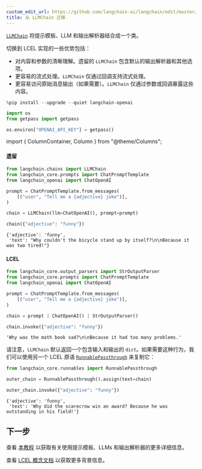 ```yaml
---
custom_edit_url: https://github.com/langchain-ai/langchain/edit/master/docs/docs/versions/migrating_chains/llm_chain.ipynb
title: 从 LLMChain 迁移
---
```


[`LLMChain`](https://api.python.langchain.com/en/latest/chains/langchain.chains.llm.LLMChain.html) 将提示模板、LLM 和输出解析器结合成一个类。

切换到 LCEL 实现的一些优势包括：

- 对内容和参数的清晰理解。遗留的 `LLMChain` 包含默认的输出解析器和其他选项。
- 更容易的流式处理。`LLMChain` 仅通过回调支持流式处理。
- 更容易访问原始消息输出（如果需要）。`LLMChain` 仅通过参数或回调暴露这些内容。


```python
%pip install --upgrade --quiet langchain-openai
```


```python
import os
from getpass import getpass

os.environ["OPENAI_API_KEY"] = getpass()
```

import { ColumnContainer, Column } from "@theme/Columns";

<ColumnContainer>

<Column>

#### 遗留



```python
from langchain.chains import LLMChain
from langchain_core.prompts import ChatPromptTemplate
from langchain_openai import ChatOpenAI

prompt = ChatPromptTemplate.from_messages(
    [("user", "Tell me a {adjective} joke")],
)

chain = LLMChain(llm=ChatOpenAI(), prompt=prompt)

chain({"adjective": "funny"})
```



```output
{'adjective': 'funny',
 'text': "Why couldn't the bicycle stand up by itself?\n\nBecause it was two tired!"}
```



</Column>

<Column>

#### LCEL




```python
from langchain_core.output_parsers import StrOutputParser
from langchain_core.prompts import ChatPromptTemplate
from langchain_openai import ChatOpenAI

prompt = ChatPromptTemplate.from_messages(
    [("user", "Tell me a {adjective} joke")],
)

chain = prompt | ChatOpenAI() | StrOutputParser()

chain.invoke({"adjective": "funny"})
```



```output
'Why was the math book sad?\n\nBecause it had too many problems.'
```



</Column>
</ColumnContainer>

请注意，`LLMChain` 默认返回一个包含输入和输出的 `dict`。如果需要这种行为，我们可以使用另一个 LCEL 原语 [`RunnablePassthrough`](https://api.python.langchain.com/en/latest/runnables/langchain_core.runnables.passthrough.RunnablePassthrough.html) 来复制它：


```python
from langchain_core.runnables import RunnablePassthrough

outer_chain = RunnablePassthrough().assign(text=chain)

outer_chain.invoke({"adjective": "funny"})
```



```output
{'adjective': 'funny',
 'text': 'Why did the scarecrow win an award? Because he was outstanding in his field!'}
```

## 下一步

查看 [本教程](/docs/tutorials/llm_chain) 以获取有关使用提示模板、LLMs 和输出解析器的更多详细信息。

查看 [LCEL 概念文档](/docs/concepts/#langchain-expression-language-lcel) 以获取更多背景信息。